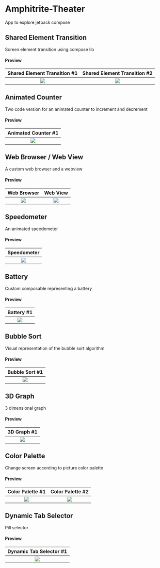 # Amphitrite-Theater

App to explore jetpack compose 

## Shared Element Transition
    
   Screen element transition using compose lib
   
#### Preview


|    Shared Element Transition #1     |    Shared Element Transition #2     |
|:-----------------------------------:|:-----------------------------------:|
| <img src="images/amphitrite_1.png"> | <img src="images/amphitrite_2.png"> |

## Animated Counter

Two code version for an animated counter to increment and decrement

#### Preview


|         Animated Counter #1         |         
|:-----------------------------------:|
| <img src="images/amphitrite_3.png"> |

## Web Browser / Web View

A custom web browser and a webview

#### Preview


|             Web Browser             |              Web View               |
|:-----------------------------------:|:-----------------------------------:|
| <img src="images/amphitrite_4.png"> | <img src="images/amphitrite_5.png"> |

## Speedometer

An animated speedometer

#### Preview


|             Speedometer             |         
|:-----------------------------------:|
| <img src="images/amphitrite_6.png"> |

## Battery

Custom composable representing a battery

#### Preview


|             Battery #1              |         
|:-----------------------------------:|
| <img src="images/amphitrite_7.png"> |

## Bubble Sort

Visual representation of the bubble sort algorithm

#### Preview


|           Bubble Sort #1            |         
|:-----------------------------------:|
| <img src="images/amphitrite_8.png"> |

## 3D Graph

3 dimensional graph

#### Preview


|             3D Graph #1             |         
|:-----------------------------------:|
| <img src="images/amphitrite_9.png"> |

## Color Palette

Change screen according to picture color palette

#### Preview


|           Color Palette #1           |           Color Palette #2           |
|:------------------------------------:|:------------------------------------:|
| <img src="images/amphitrite_10.png"> | <img src="images/amphitrite_11.png"> |

## Dynamic Tab Selector

Pill selector

#### Preview


|       Dynamic Tab Selector #1        |         
|:------------------------------------:|
| <img src="images/amphitrite_12.png"> |